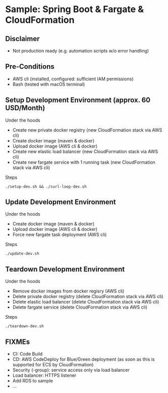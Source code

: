 # Sample: Spring Boot & Fargate & CloudFormation

## Disclaimer

- Not production ready (e.g. automation scripts w/o error handling)

## Pre-Conditions

- AWS cli (installed, configured: sufficient IAM permissions)
- Bash (tested with macOS terminal)

## Setup Development Environment (approx. 60 USD/Month)

Under the hoods

- Create new private docker registry (new CloudFormation stack via AWS cli)
- Create docker image (maven & docker)
- Upload docker image (AWS cli & docker)
- Create new elastic load balancer (new CloudFormation stack via AWS cli)
- Create new fargate service with 1 running task (new CloudFormation stack via AWS cli)

Steps

    ./setup-dev.sh && ./curl-loop-dev.sh

## Update Development Environment

Under the hoods

- Create docker image (maven & docker)
- Upload docker image (AWS cli & docker)
- Force new fargate task deployment (AWS cli)

Steps

    ./update-dev.sh

## Teardown Development Environment

Under the hoods

- Remove docker images from docker regisry (AWS cli)
- Delete private docker registry (delete CloudFormation stack via AWS cli)
- Delete elastic load balancer (delete CloudFormation stack via AWS cli)
- Delete fargate service (delete CloudFormation stack via AWS cli)

Steps

    ./teardown-dev.sh

## FIXMEs

- CI: Code Build
- CD: AWS CodeDeploy for Blue/Green deployment (as soon as this is supported for ECS by CloudFormation)
- Security (-group): service access only via load balancer
- Load balancer: HTTPS listener
- Add RDS to sample
- ...
